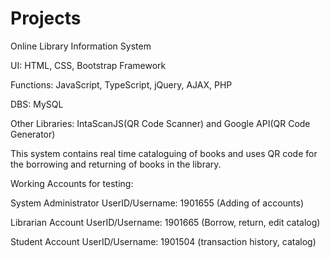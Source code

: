 # Projects
Online Library Information System


UI: HTML, CSS, Bootstrap Framework

Functions: JavaScript, TypeScript, jQuery, AJAX, PHP

DBS: MySQL

Other Libraries: IntaScanJS(QR Code Scanner) and Google API(QR Code Generator)

This system contains real time cataloguing of books and uses QR code for the borrowing and returning of books in the library.

Working Accounts for testing:

System Administrator
UserID/Username: 1901655 (Adding of accounts)

Librarian Account
UserID/Username: 1901665 (Borrow, return, edit catalog)

Student Account
UserID/Username: 1901504 (transaction history, catalog)

